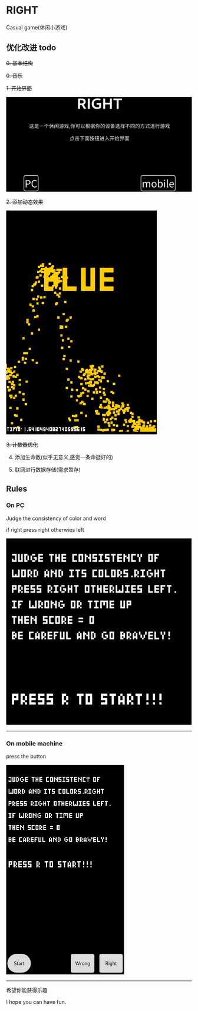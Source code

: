 # RIGHT
Casual game(休闲小游戏)

## 优化改进 todo
~~0. 基本结构~~

~~0. 音乐~~

~~1. 开始界面~~

![](pic_for_readme/start.png)

~~2. 添加动态效果~~

![](./pic_for_readme/anima.png)

~~3. 计数器优化~~

4. 添加生命数(似乎无意义,感觉一条命挺好的)

5. 联网进行数据存储(需求暂存)


## Rules
### On PC
Judge the consistency of color and word

if right press right otherwies left

![](./pic_for_readme/keyboard.png)

----------------------------------------

### On mobile machine

press the button

![](./pic_for_readme/mobile.png)

----------------------------------------

希望你能获得乐趣

I hope you can have fun.

